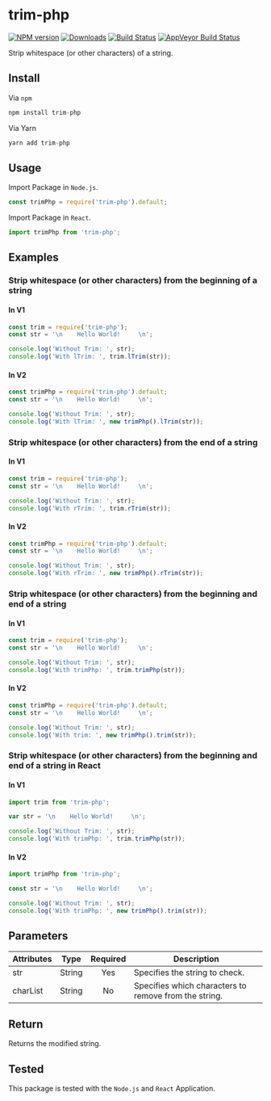# trim-php

[![NPM version][npm-image]][npm-url] [![Downloads][downloads-image]][npm-url] [![Build Status][travis-image]][travis-url] [![AppVeyor Build Status][appveyor-image]][appveyor-url]

Strip whitespace (or other characters) of a string.

## Install

Via `npm`
```javascript
npm install trim-php
```

Via Yarn
```javascript
yarn add trim-php
```

## Usage

Import Package in `Node.js`.

```javascript
const trimPhp = require('trim-php').default;
```

Import Package in `React`.

```javascript
import trimPhp from 'trim-php';
```

## Examples

### Strip whitespace (or other characters) from the beginning of a string

#### In V1

```javascript
const trim = require('trim-php');
const str = '\n    Hello World!     \n';

console.log('Without Trim: ', str);
console.log('With lTrim: ', trim.lTrim(str));
```

#### In V2

```javascript
const trimPhp = require('trim-php').default;
const str = '\n    Hello World!     \n';

console.log('Without Trim: ', str);
console.log('With lTrim: ', new trimPhp().lTrim(str));
```

### Strip whitespace (or other characters) from the end of a string

#### In V1

```javascript
const trim = require('trim-php');
const str = '\n    Hello World!     \n';

console.log('Without Trim: ', str);
console.log('With rTrim: ', trim.rTrim(str));
```

#### In V2

```javascript
const trimPhp = require('trim-php').default;
const str = '\n    Hello World!     \n';

console.log('Without Trim: ', str);
console.log('With rTrim: ', new trimPhp().rTrim(str));
```

### Strip whitespace (or other characters) from the beginning and end of a string

#### In V1

```javascript
const trim = require('trim-php');
const str = '\n    Hello World!     \n';

console.log('Without Trim: ', str);
console.log('With trimPhp: ', trim.trimPhp(str));
```

#### In V2

```javascript
const trimPhp = require('trim-php').default;
const str = '\n    Hello World!     \n';

console.log('Without Trim: ', str);
console.log('With trim: ', new trimPhp().trim(str));
```

### Strip whitespace (or other characters) from the beginning and end of a string in React

#### In V1

```javascript
import trim from 'trim-php';

var str = '\n    Hello World!     \n';

console.log('Without Trim: ', str);
console.log('With trimPhp: ', trim.trimPhp(str));
```

#### In V2

```jsx
import trimPhp from 'trim-php';

const str = '\n    Hello World!     \n';

console.log('Without Trim: ', str);
console.log('With trimPhp: ', new trimPhp().trim(str));
```

## Parameters

| Attributes |  Type  | Required | Description                                           |
|------------|:------:|:--------:|-------------------------------------------------------|
| str        | String |    Yes   | Specifies the string to check.                        |
| charList   | String |    No    | Specifies which characters to remove from the string. |

## Return

Returns the modified string.

## Tested

This package is tested with the `Node.js` and `React` Application.

[npm-image]: https://img.shields.io/npm/v/trim-php.svg
[npm-url]: https://www.npmjs.com/package/trim-php
[downloads-image]: https://img.shields.io/npm/dm/trim-php.svg

[travis-image]: https://img.shields.io/travis/com/samiahmedsiddiqui/trim-php.svg?label=travis-ci
[travis-url]: https://travis-ci.com/samiahmedsiddiqui/trim-php

[appveyor-url]: https://ci.appveyor.com/project/samiahmedsiddiqui/trim-php
[appveyor-image]: https://img.shields.io/appveyor/ci/samiahmedsiddiqui/trim-php.svg?label=appveyor
